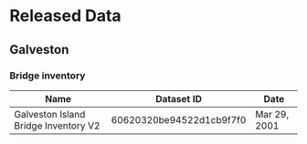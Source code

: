 # Released Data

## Galveston
### Bridge inventory 
| Name | Dataset ID | Date |
| ------------------------------------ | ------------------------ | ------------ |
| Galveston Island Bridge Inventory V2 | 60620320be94522d1cb9f7f0 | Mar 29, 2001 |

